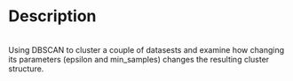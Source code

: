 # Description 

\
Using DBSCAN to cluster a couple of datasests and examine how changing its parameters (epsilon and min_samples) changes the resulting cluster structure.
